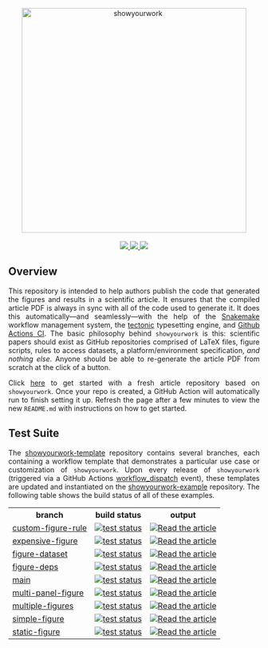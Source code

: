 <p align="center">
<a href="https://github.com/rodluger/showyourwork">
<img width = "450" src="https://raw.githubusercontent.com/rodluger/showyourwork/img/showyourwork.png" alt="showyourwork"/>
<br>
<br>
<a href="https://github.com/rodluger/showyourwork/releases/tag/v0.1.21">
    <img src="https://img.shields.io/static/v1?label=version&message=0.1.21&color=blue"/>
</a>
<a href="https://showyourwork.readthedocs.io/en/v0.1.21">
    <img src="https://img.shields.io/static/v1?label=read&message=the%20docs&color=blue"/>
</a>
<a href="https://github.com/rodluger/showyourwork-template/generate">
    <img src="https://img.shields.io/static/v1?label=create&message=new%20repo&color=brightgreen"/>
</a>
</p>

<h2>Overview</h2>

<p align="justify">
This repository is intended to help authors publish the code that generated the figures and results in a scientific article. It ensures that the compiled article PDF is always in sync with all of the code used to generate it. It does this automatically—and seamlessly—with the help of the <a href="https://snakemake.readthedocs.io">Snakemake</a> workflow management system, the <a href="https://tectonic-typesetting.github.io">tectonic</a> typesetting engine, and <a href="https://github.com/features/actions">Github Actions CI</a>. The basic philosophy behind <code>showyourwork</code> is this: scientific papers should exist as GitHub repositories comprised of LaTeX files, figure scripts, rules to access datasets, a platform/environment specification, <i>and nothing else</i>. Anyone should be able to re-generate the article PDF from scratch at the click of a button.
</p>

<p align="justify">
Click <a href="https://github.com/rodluger/showyourwork-template/generate">here</a> to get started with a fresh article repository based on <code>showyourwork</code>. Once your repo is created, a GitHub Action will automatically run to finish setting it up. Refresh the page after a few minutes to view the new <code>README.md</code> with instructions on how to get started.
</p>

<h2>Test Suite</h2>

<p align="justify">
The <a href="https://github.com/rodluger/showyourwork-template">showyourwork-template</a> repository contains several branches, each containing a workflow template that demonstrates a particular use case or customization of <code>showyourwork</code>.
Upon every release of <code>showyourwork</code> (triggered via a GitHub Actions <a href="https://github.com/rodluger/showyourwork/actions/workflows/release.yml">workflow_dispatch</a> event), these templates are updated and instantiated
on the <a href="https://github.com/rodluger/showyourwork-example">showyourwork-example</a> repository. The following table
shows the build status of all of these examples.
</p>

<table>
  <tr>
    <th>branch</th>
    <th>build status</th>
    <th>output</th>
  </tr>
  
  <tr>
    <td>
        <a href="https://github.com/rodluger/showyourwork-example/tree/custom-figure-rule">custom-figure-rule</a>
    </td>
    <td>
    <a href="https://github.com/rodluger/showyourwork-example/actions/workflows/showyourwork.yml?query=branch%3Acustom-figure-rule">
        <img src="https://github.com/rodluger/showyourwork-example/actions/workflows/showyourwork.yml/badge.svg?branch=custom-figure-rule" alt="test status"/>
    </a>
    </td>
    <td>
    <a href="https://github.com/rodluger/showyourwork-example/raw/custom-figure-rule-pdf/ms.pdf">
    <img src="https://img.shields.io/badge/article-pdf-blue.svg?style=flat" alt="Read the article"/>
    </a>
    </td>
  </tr>
  
  <tr>
    <td>
        <a href="https://github.com/rodluger/showyourwork-example/tree/expensive-figure">expensive-figure</a>
    </td>
    <td>
    <a href="https://github.com/rodluger/showyourwork-example/actions/workflows/showyourwork.yml?query=branch%3Aexpensive-figure">
        <img src="https://github.com/rodluger/showyourwork-example/actions/workflows/showyourwork.yml/badge.svg?branch=expensive-figure" alt="test status"/>
    </a>
    </td>
    <td>
    <a href="https://github.com/rodluger/showyourwork-example/raw/expensive-figure-pdf/ms.pdf">
    <img src="https://img.shields.io/badge/article-pdf-blue.svg?style=flat" alt="Read the article"/>
    </a>
    </td>
  </tr>
  
  <tr>
    <td>
        <a href="https://github.com/rodluger/showyourwork-example/tree/figure-dataset">figure-dataset</a>
    </td>
    <td>
    <a href="https://github.com/rodluger/showyourwork-example/actions/workflows/showyourwork.yml?query=branch%3Afigure-dataset">
        <img src="https://github.com/rodluger/showyourwork-example/actions/workflows/showyourwork.yml/badge.svg?branch=figure-dataset" alt="test status"/>
    </a>
    </td>
    <td>
    <a href="https://github.com/rodluger/showyourwork-example/raw/figure-dataset-pdf/ms.pdf">
    <img src="https://img.shields.io/badge/article-pdf-blue.svg?style=flat" alt="Read the article"/>
    </a>
    </td>
  </tr>
  
  <tr>
    <td>
        <a href="https://github.com/rodluger/showyourwork-example/tree/figure-deps">figure-deps</a>
    </td>
    <td>
    <a href="https://github.com/rodluger/showyourwork-example/actions/workflows/showyourwork.yml?query=branch%3Afigure-deps">
        <img src="https://github.com/rodluger/showyourwork-example/actions/workflows/showyourwork.yml/badge.svg?branch=figure-deps" alt="test status"/>
    </a>
    </td>
    <td>
    <a href="https://github.com/rodluger/showyourwork-example/raw/figure-deps-pdf/ms.pdf">
    <img src="https://img.shields.io/badge/article-pdf-blue.svg?style=flat" alt="Read the article"/>
    </a>
    </td>
  </tr>
  
  <tr>
    <td>
        <a href="https://github.com/rodluger/showyourwork-example/tree/main">main</a>
    </td>
    <td>
    <a href="https://github.com/rodluger/showyourwork-example/actions/workflows/showyourwork.yml?query=branch%3Amain">
        <img src="https://github.com/rodluger/showyourwork-example/actions/workflows/showyourwork.yml/badge.svg?branch=main" alt="test status"/>
    </a>
    </td>
    <td>
    <a href="https://github.com/rodluger/showyourwork-example/raw/main-pdf/ms.pdf">
    <img src="https://img.shields.io/badge/article-pdf-blue.svg?style=flat" alt="Read the article"/>
    </a>
    </td>
  </tr>
  
  <tr>
    <td>
        <a href="https://github.com/rodluger/showyourwork-example/tree/multi-panel-figure">multi-panel-figure</a>
    </td>
    <td>
    <a href="https://github.com/rodluger/showyourwork-example/actions/workflows/showyourwork.yml?query=branch%3Amulti-panel-figure">
        <img src="https://github.com/rodluger/showyourwork-example/actions/workflows/showyourwork.yml/badge.svg?branch=multi-panel-figure" alt="test status"/>
    </a>
    </td>
    <td>
    <a href="https://github.com/rodluger/showyourwork-example/raw/multi-panel-figure-pdf/ms.pdf">
    <img src="https://img.shields.io/badge/article-pdf-blue.svg?style=flat" alt="Read the article"/>
    </a>
    </td>
  </tr>
  
  <tr>
    <td>
        <a href="https://github.com/rodluger/showyourwork-example/tree/multiple-figures">multiple-figures</a>
    </td>
    <td>
    <a href="https://github.com/rodluger/showyourwork-example/actions/workflows/showyourwork.yml?query=branch%3Amultiple-figures">
        <img src="https://github.com/rodluger/showyourwork-example/actions/workflows/showyourwork.yml/badge.svg?branch=multiple-figures" alt="test status"/>
    </a>
    </td>
    <td>
    <a href="https://github.com/rodluger/showyourwork-example/raw/multiple-figures-pdf/ms.pdf">
    <img src="https://img.shields.io/badge/article-pdf-blue.svg?style=flat" alt="Read the article"/>
    </a>
    </td>
  </tr>
  
  <tr>
    <td>
        <a href="https://github.com/rodluger/showyourwork-example/tree/simple-figure">simple-figure</a>
    </td>
    <td>
    <a href="https://github.com/rodluger/showyourwork-example/actions/workflows/showyourwork.yml?query=branch%3Asimple-figure">
        <img src="https://github.com/rodluger/showyourwork-example/actions/workflows/showyourwork.yml/badge.svg?branch=simple-figure" alt="test status"/>
    </a>
    </td>
    <td>
    <a href="https://github.com/rodluger/showyourwork-example/raw/simple-figure-pdf/ms.pdf">
    <img src="https://img.shields.io/badge/article-pdf-blue.svg?style=flat" alt="Read the article"/>
    </a>
    </td>
  </tr>
  
  <tr>
    <td>
        <a href="https://github.com/rodluger/showyourwork-example/tree/static-figure">static-figure</a>
    </td>
    <td>
    <a href="https://github.com/rodluger/showyourwork-example/actions/workflows/showyourwork.yml?query=branch%3Astatic-figure">
        <img src="https://github.com/rodluger/showyourwork-example/actions/workflows/showyourwork.yml/badge.svg?branch=static-figure" alt="test status"/>
    </a>
    </td>
    <td>
    <a href="https://github.com/rodluger/showyourwork-example/raw/static-figure-pdf/ms.pdf">
    <img src="https://img.shields.io/badge/article-pdf-blue.svg?style=flat" alt="Read the article"/>
    </a>
    </td>
  </tr>
  
</table>
